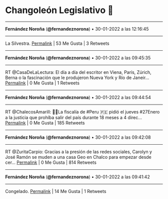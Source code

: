 # Changoleón Legislativo 🙈
*****
**Fernández Noroña** (**@fernandeznorona**) • 30-01-2022 a las 12:16:45
*****
La Silvestra.
[Permalink](https://twitter.com/fernandeznorona/status/1487882499250393090) | 53 Me Gusta | 3 Retweets
*****
**Fernández Noroña** (**@fernandeznorona**) • 30-01-2022 a las 09:45:35
*****
RT @CasaDeLaLectura: El día a día del escritor en Viena, París, Zúrich, Berna o la fascinación que le produjeron Nueva York y Río de Janeir…
[Permalink](https://twitter.com/fernandeznorona/status/1487844454245572614) | 0 Me Gusta | 1 Retweets
*****
**Fernández Noroña** (**@fernandeznorona**) • 30-01-2022 a las 09:44:54
*****
RT @ChalecosAmarill: 🎥🛑La fiscalía de #Peru 🇵🇪 pidió el jueves #27Enero a la justicia que prohíba salir del país durante 18 meses a 4 direc…
[Permalink](https://twitter.com/fernandeznorona/status/1487844283893915655) | 0 Me Gusta | 185 Retweets
*****
**Fernández Noroña** (**@fernandeznorona**) • 30-01-2022 a las 09:42:08
*****
RT @ZuritaCarpio: Gracias a la presión de las redes sociales, Carolyn y José Ramón se muden a una casa Geo en Chalco para empezar desde cer…
[Permalink](https://twitter.com/fernandeznorona/status/1487843587115126784) | 0 Me Gusta | 814 Retweets
*****
**Fernández Noroña** (**@fernandeznorona**) • 30-01-2022 a las 09:41:42
*****
Congelado.
[Permalink](https://twitter.com/fernandeznorona/status/1487843479245967364) | 14 Me Gusta | 1 Retweets